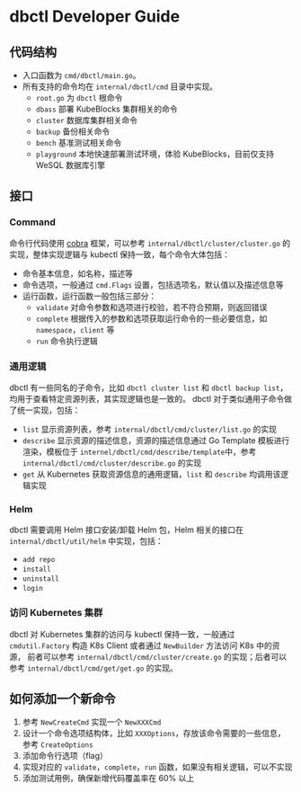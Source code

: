 # dbctl Developer Guide

## 代码结构
* 入口函数为 `cmd/dbctl/main.go`。
* 所有支持的命令均在 `internal/dbctl/cmd` 目录中实现。
  * `root.go` 为 `dbctl` 根命令
  * `dbass` 部署 KubeBlocks 集群相关的命令
  * `cluster` 数据库集群相关命令
  * `backup` 备份相关命令
  * `bench` 基准测试相关命令
  * `playground` 本地快速部署测试环境，体验 KubeBlocks，目前仅支持 WeSQL 数据库引擎

## 接口
### Command
命令行代码使用 [cobra](https://github.com/spf13/cobra) 框架，可以参考 `internal/dbctl/cluster/cluster.go` 的实现，整体实现逻辑与
kubectl 保持一致，每个命令大体包括：
* 命令基本信息，如名称，描述等
* 命令选项，一般通过 `cmd.Flags` 设置，包括选项名，默认值以及描述信息等
* 运行函数，运行函数一般包括三部分：
  * `validate` 对命令参数和选项进行校验，若不符合预期，则返回错误
  * `complete` 根据传入的参数和选项获取运行命令的一些必要信息，如 `namespace`，`client` 等
  * `run` 命令执行逻辑

### 通用逻辑
dbctl 有一些同名的子命令，比如 `dbctl cluster list` 和 `dbctl backup list`，均用于查看特定资源列表，其实现逻辑也是一致的。
dbctl 对于类似通用子命令做了统一实现，包括：
* `list` 显示资源列表，参考 `internal/dbctl/cmd/cluster/list.go` 的实现
* `describe` 显示资源的描述信息，资源的描述信息通过 Go Template 模板进行渲染，模板位于 `internel/dbctl/cmd/describe/template`中，参考 `internal/dbctl/cmd/cluster/describe.go` 的实现
* `get` 从 Kubernetes 获取资源信息的通用逻辑，`list` 和 `describe` 均调用该逻辑实现

### Helm
dbctl 需要调用 Helm 接口安装/卸载 Helm 包，Helm 相关的接口在 `internal/dbctl/util/helm` 中实现，包括：
  * `add repo`
  * `install`
  * `uninstall`
  * `login`

### 访问 Kubernetes 集群
dbctl 对 Kubernetes 集群的访问与 kubectl 保持一致，一般通过 `cmdutil.Factory` 构造 K8s Client 或者通过 `NewBuilder` 方法访问 K8s 中的资源，
前者可以参考 `internal/dbctl/cmd/cluster/create.go` 的实现；后者可以参考 `internal/dbctl/cmd/get/get.go` 的实现。

## 如何添加一个新命令
1. 参考 `NewCreateCmd` 实现一个 `NewXXXCmd`
2. 设计一个命令选项结构体，比如 `XXXOptions`，存放该命令需要的一些信息，参考 `CreateOptions`
3. 添加命令行选项（flag）
4. 实现对应的 `validate`，`complete`，`run` 函数，如果没有相关逻辑，可以不实现
5. 添加测试用例，确保新增代码覆盖率在 60% 以上